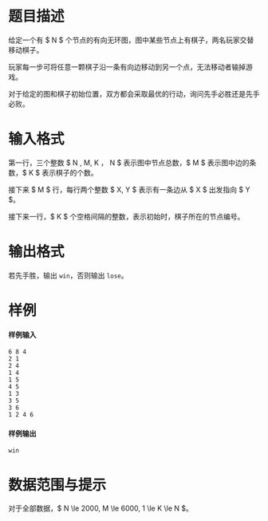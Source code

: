 
# 题目描述

给定一个有 $ N $ 个节点的有向无环图，图中某些节点上有棋子，两名玩家交替移动棋子。

玩家每一步可将任意一颗棋子沿一条有向边移动到另一个点，无法移动者输掉游戏。

对于给定的图和棋子初始位置，双方都会采取最优的行动，询问先手必胜还是先手必败。


# 输入格式

第一行，三个整数 $ N , M, K $，$ N $ 表示图中节点总数，$ M $ 表示图中边的条数，$ K $ 表示棋子的个数。

接下来 $ M $ 行，每行两个整数 $ X, Y $ 表示有一条边从 $ X $ 出发指向 $ Y $。

接下来一行，$ K $ 个空格间隔的整数，表示初始时，棋子所在的节点编号。


# 输出格式

若先手胜，输出 `win`，否则输出 `lose`。


# 样例

#### 样例输入
```plain
6 8 4
2 1
2 4
1 4
1 5
4 5
1 3
3 5
3 6
1 2 4 6
```
#### 样例输出
```plain
win
```


# 数据范围与提示

对于全部数据，$ N \le 2000, M \le 6000, 1 \le K \le N $。


